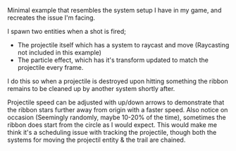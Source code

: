 Minimal example that resembles the system setup I have in my game, and recreates the issue I'm facing.

I spawn two entities when a shot is fired;
- The projectile itself which has a system to raycast and move (Raycasting not included in this example) 
- The particle effect, which has it's transform updated to match the projectile every frame.

I do this so when a projectile is destroyed upon hitting something the ribbon remains to be cleaned up by another system shortly after.

Projectile speed can be adjusted with up/down arrows to demonstrate that the ribbon stars further away from origin with a faster speed.
Also notice on occasion (Seemingly randomly, maybe 10-20% of the time), sometimes the ribbon does start from the circle as I would expect.
This would make me think it's a scheduling issue with tracking the projectile, though both the systems for moving the projectil entity & the trail are chained. 
